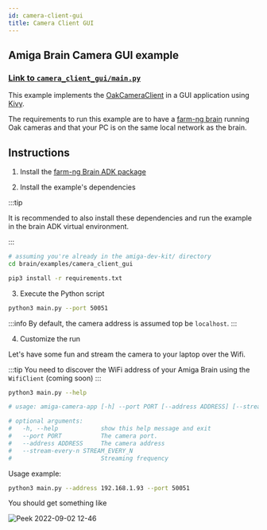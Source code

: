 ```yaml
---
id: camera-client-gui
title: Camera Client GUI
---
```


## Amiga Brain Camera GUI example

### [Link to `camera_client_gui/main.py`](https://github.com/farm-ng/amiga-dev-kit/blob/main/brain/examples/camera_client/main.py)

This example implements the [OakCameraClient](/docs/reference/brain/farm_ng/oak/client#oakcameraclient-objects) in a GUI application using [Kivy](https://kivy.org/).

The requirements to run this example are to have a [farm-ng brain](/docs/brain/) running Oak cameras and that your PC is on the same local network as the brain.

## Instructions

1. Install the [farm-ng Brain ADK package](/docs/brain/brain-install)

2. Install the example's dependencies

:::tip

It is recommended to also install these dependencies and run the example in the brain ADK virtual environment.

:::

```bash
# assuming you're already in the amiga-dev-kit/ directory
cd brain/examples/camera_client_gui
```
```bash
pip3 install -r requirements.txt
```

3. Execute the Python script

```bash
python3 main.py --port 50051
```

:::info
By default, the camera address is assumed top be `localhost`.
:::

4. Customize the run

Let's have some fun and stream the camera to your laptop over the Wifi.

:::tip
You need to discover the WiFi address of your Amiga Brain using the `WifiClient` (coming soon)
:::

```bash
python3 main.py --help

# usage: amiga-camera-app [-h] --port PORT [--address ADDRESS] [--stream-every-n STREAM_EVERY_N]

# optional arguments:
#   -h, --help            show this help message and exit
#   --port PORT           The camera port.
#   --address ADDRESS     The camera address
#   --stream-every-n STREAM_EVERY_N
#                         Streaming frequency
```
Usage example:

```bash
python3 main.py --address 192.168.1.93 --port 50051
```

You should get something like

![Peek 2022-09-02 12-46](https://user-images.githubusercontent.com/5157099/188124779-41f4d519-78d4-453e-9b90-b3d730762b81.gif)
